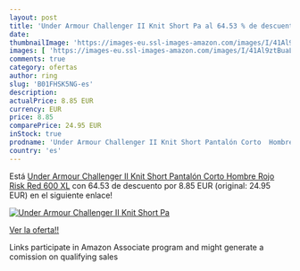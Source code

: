 ```yaml
---
layout: post
title: 'Under Armour Challenger II Knit Short Pa al 64.53 % de descuento'
date: 
thumbnailImage: 'https://images-eu.ssl-images-amazon.com/images/I/41Al9ztBuaL._SL200_.jpg'
images: [ 'https://images-eu.ssl-images-amazon.com/images/I/41Al9ztBuaL._SL200_.jpg' ]
comments: true
category: ofertas
author: ring
slug: 'B01FHSK5NG-es'
description:
actualPrice: 8.85 EUR
currency: EUR
price: 8.85
comparePrice: 24.95 EUR
inStock: true
prodname: 'Under Armour Challenger II Knit Short Pantalón Corto  Hombre  Rojo  Risk Red 600   XL'
country: 'es'
---
```


Está [Under Armour Challenger II Knit Short Pantalón Corto  Hombre  Rojo  Risk Red 600   XL](https://www.amazon.es/dp/B01FHSK5NG/?tag=tolees-21) con 64.53 de descuento por 8.85 EUR (original: 24.95 EUR) en el siguiente enlace!

[![Under Armour Challenger II Knit Short Pa](https://images-eu.ssl-images-amazon.com/images/I/41Al9ztBuaL._SL200_.jpg)](https://www.amazon.es/dp/B01FHSK5NG/?tag=tolees-21)

[Ver la oferta!!](https://www.amazon.es/dp/B01FHSK5NG/?tag=tolees-21)

Links participate in Amazon Associate program and might generate a comission on qualifying sales


